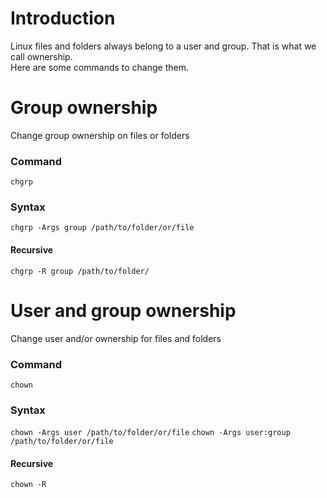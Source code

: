 # Introduction

Linux files and folders always belong to a user and group. That is what we call ownership.  
Here are some commands to change them.


# Group ownership
Change group ownership on files or folders

### Command
`chgrp`

### Syntax
`chgrp -Args group /path/to/folder/or/file`

#### Recursive
`chgrp -R group /path/to/folder/`


# User and group ownership
Change user and/or ownership for files and folders

### Command
`chown`

### Syntax
`chown -Args user /path/to/folder/or/file`
`chown -Args user:group /path/to/folder/or/file`

#### Recursive
`chown -R`